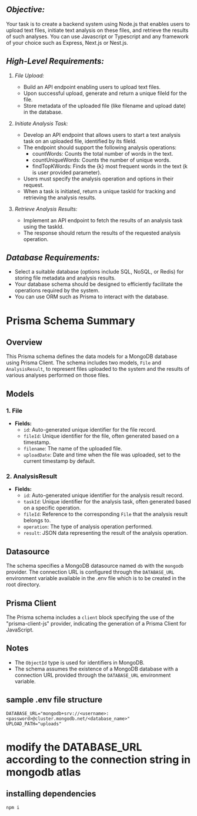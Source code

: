 ## *Objective:*
Your task is to create a backend system using Node.js that enables users to upload text files, initiate text analysis on these files, and retrieve the results of such analyses. You can use Javascript or Typescript and any framework of your choice such as Express, Next.js or Nest.js.

## *High-Level Requirements:*

1. *File Upload:*
   - Build an API endpoint enabling users to upload text files.
   - Upon successful upload, generate and return a unique fileId for the file.
   - Store metadata of the uploaded file (like filename and upload date) in the database.

2. *Initiate Analysis Task:*
   - Develop an API endpoint that allows users to start a text analysis task on an uploaded file, identified by its fileId.
   - The endpoint should support the following analysis operations:
     - countWords: Counts the total number of words in the text.
     - countUniqueWords: Counts the number of unique words.
     - findTopKWords: Finds the {k} most frequent words in the text (k is user provided parameter).
   - Users must specify the analysis operation and options in their request.
   - When a task is initiated, return a unique taskId for tracking and retrieving the analysis results.

3. *Retrieve Analysis Results:*
   - Implement an API endpoint to fetch the results of an analysis task using the taskId.
   - The response should return the results of the requested analysis operation.


## *Database Requirements:*
- Select a suitable database (options include SQL, NoSQL, or Redis) for storing file metadata and analysis results.
- Your database schema should be designed to efficiently facilitate the operations required by the system.
- You can use ORM such as Prisma to interact with the database.

# Prisma Schema Summary

## Overview

This Prisma schema defines the data models for a MongoDB database using Prisma Client. The schema includes two models, `File` and `AnalysisResult`, to represent files uploaded to the system and the results of various analyses performed on those files.

## Models

### 1. File

- **Fields:**
  - `id`: Auto-generated unique identifier for the file record.
  - `fileId`: Unique identifier for the file, often generated based on a timestamp.
  - `filename`: The name of the uploaded file.
  - `uploadDate`: Date and time when the file was uploaded, set to the current timestamp by default.

### 2. AnalysisResult

- **Fields:**
  - `id`: Auto-generated unique identifier for the analysis result record.
  - `taskId`: Unique identifier for the analysis task, often generated based on a specific operation.
  - `fileId`: Reference to the corresponding `File` that the analysis result belongs to.
  - `operation`: The type of analysis operation performed.
  - `result`: JSON data representing the result of the analysis operation.

## Datasource

The schema specifies a MongoDB datasource named `db` with the `mongodb` provider. The connection URL is configured through the `DATABASE_URL` environment variable available in the .env file which is to be created in the root directory.

## Prisma Client

The Prisma schema includes a `client` block specifying the use of the "prisma-client-js" provider, indicating the generation of a Prisma Client for JavaScript.

## Notes

- The `ObjectId` type is used for identifiers in MongoDB.
- The schema assumes the existence of a MongoDB database with a connection URL provided through the `DATABASE_URL` environment variable.


## sample .env file structure
```
DATABASE_URL="mongodb+srv://<username>:<password>@cluster.mongodb.net/<database_name>"
UPLOAD_PATH="uploads"
```
# modify the DATABASE_URL according to the connection string in mongodb atlas

## installing dependencies
```
npm i

```
